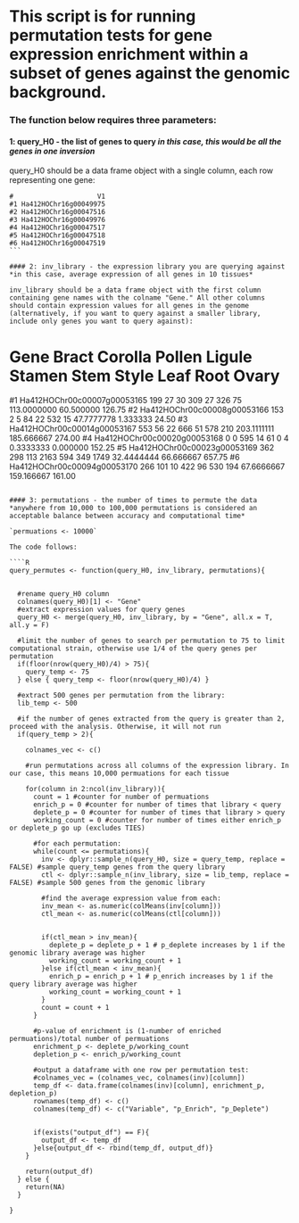 # This script is for running permutation tests for gene expression enrichment within a subset of genes against the genomic background.


### The function below requires three parameters:
#### 1: query_H0 - the list of genes to query *in this case, this would be all the genes in one inversion*

query_H0 should be a data frame object with a single column, each row representing one gene:

````
#                     V1
#1 Ha412HOChr16g00049975
#2 Ha412HOChr16g00047516
#3 Ha412HOChr16g00049976
#4 Ha412HOChr16g00047517
#5 Ha412HOChr16g00047518
#6 Ha412HOChr16g00047519
```

#### 2: inv_library - the expression library you are querying against *in this case, average expression of all genes in 10 tissues*

inv_library should be a data frame object with the first column containing gene names with the colname "Gene." All other columns should contain expression values for all genes in the genome (alternatively, if you want to query against a smaller library, include only genes you want to query against):

````
#                        Gene Bract Corolla Pollen Ligule Stamen Stem Style        Leaf       Root  Ovary
#1 Ha412HOChr00c00007g00053165   199      27     30    309     27  326    75 113.0000000  60.500000 126.75
#2 Ha412HOChr00c00008g00053166   153       2      5     84     22  532    15  47.7777778   1.333333  24.50
#3 Ha412HOChr00c00014g00053167   553      56     22    666     51  578   210 203.1111111 185.666667 274.00
#4 Ha412HOChr00c00020g00053168     0       0    595     14     61    0     4   0.3333333   0.000000 152.25
#5 Ha412HOChr00c00023g00053169   362     298    113   2163    594  349  1749  32.4444444  66.666667 657.75
#6 Ha412HOChr00c00094g00053170   266     101     10    422     96  530   194  67.6666667 159.166667 161.00
```

#### 3: permutations - the number of times to permute the data *anywhere from 10,000 to 100,000 permutations is considered an acceptable balance between accuracy and computational time* 

`permuations <- 10000`

The code follows:

````R
query_permutes <- function(query_H0, inv_library, permutations){
  
  
  #rename query_H0 column
  colnames(query_H0)[1] <- "Gene"
  #extract expression values for query genes
  query_H0 <- merge(query_H0, inv_library, by = "Gene", all.x = T, all.y = F)
  
  #limit the number of genes to search per permutation to 75 to limit computational strain, otherwise use 1/4 of the query genes per permutation
  if(floor(nrow(query_H0)/4) > 75){
    query_temp <- 75
  } else { query_temp <- floor(nrow(query_H0)/4) }
  
  #extract 500 genes per permutation from the library:
  lib_temp <- 500
  
  #if the number of genes extracted from the query is greater than 2, proceed with the analysis. Otherwise, it will not run
  if(query_temp > 2){
    
    colnames_vec <- c()
    
    #run permutations across all columns of the expression library. In our case, this means 10,000 permuations for each tissue
    
    for(column in 2:ncol(inv_library)){
      count = 1 #counter for number of permuations
      enrich_p = 0 #counter for number of times that library < query
      deplete_p = 0 #counter for number of times that library > query
      working_count = 0 #counter for number of times either enrich_p or deplete_p go up (excludes TIES)
      
      #for each permutation:
      while(count <= permutations){
        inv <- dplyr::sample_n(query_H0, size = query_temp, replace = FALSE) #sample query_temp genes from the query library
        ctl <- dplyr::sample_n(inv_library, size = lib_temp, replace = FALSE) #sample 500 genes from the genomic library
        
        #find the average expression value from each:
        inv_mean <- as.numeric(colMeans(inv[column]))
        ctl_mean <- as.numeric(colMeans(ctl[column]))
        
        
        if(ctl_mean > inv_mean){
          deplete_p = deplete_p + 1 # p_deplete increases by 1 if the genomic library average was higher
          working_count = working_count + 1
        }else if(ctl_mean < inv_mean){
          enrich_p = enrich_p + 1 # p_enrich increases by 1 if the query library average was higher
          working_count = working_count + 1
        }
        count = count + 1
      }
      
      #p-value of enrichment is (1-number of enriched permuations)/total number of permuations 
      enrichment_p <- deplete_p/working_count
      depletion_p <- enrich_p/working_count
      
      #output a dataframe with one row per permutation test:
      #colnames_vec = (colnames_vec, colnames(inv)[column])
      temp_df <- data.frame(colnames(inv)[column], enrichment_p, depletion_p)
      rownames(temp_df) <- c()
      colnames(temp_df) <- c("Variable", "p_Enrich", "p_Deplete")
      
      
      if(exists("output_df") == F){
        output_df <- temp_df
      }else{output_df <- rbind(temp_df, output_df)}
    }
    
    return(output_df)
  } else {
    return(NA)
  }
  
}
```












